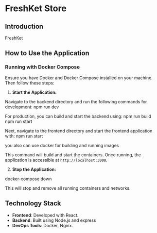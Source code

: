 # FreshKet Store

## Introduction

FreshKet

## How to Use the Application

### Running with Docker Compose

Ensure you have Docker and Docker Compose installed on your machine. Then follow these steps:

1. **Start the Application:**

Navigate to the backend directory and run the following commands for development:
npm run dev

For production, you can build and start the backend using:
npm run build
npm run start

Next, navigate to the frontend directory and start the frontend application with:
npm run start

you also can use docker for building and running images

This command will build and start the containers. Once running, the application is accessible at `http://localhost:3000`.

2. **Stop the Application:**

docker-compose down

This will stop and remove all running containers and networks.

## Technology Stack

- **Frontend**: Developed with React.
- **Backend**: Built using Node.js and express
- **DevOps Tools**: Docker, Nginx.
